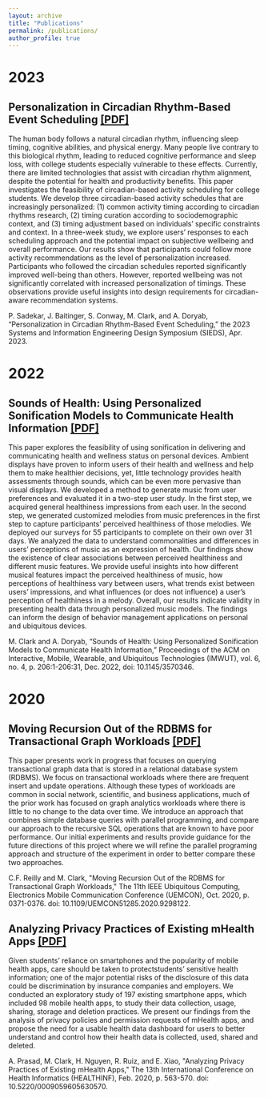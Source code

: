 ```yaml
---
layout: archive
title: "Publications"
permalink: /publications/
author_profile: true
---
```


2023
=====

Personalization in Circadian Rhythm-Based Event Scheduling [\[PDF\]](http://mattc1745.github.io/files/Personalization_in_Circadian_Rhythm-Based_Event_Scheduling.pdf)
---

<span font-size:10px>
The human body follows a natural circadian rhythm, influencing sleep timing, cognitive abilities, and physical energy. Many people live contrary to this biological rhythm, leading to reduced cognitive performance and sleep loss, with college students especially vulnerable to these effects. Currently, there are limited technologies that assist with circadian rhythm alignment, despite the potential for health and productivity benefits. This paper investigates the feasibility of circadian-based activity scheduling for college students. We develop three circadian-based activity schedules that are increasingly personalized: (1) common activity timing according to circadian rhythms research, (2) timing curation according to sociodemographic context, and (3) timing adjustment based on individuals’ specific constraints and context. In a three-week study, we explore users’ responses to each scheduling approach and the potential impact on subjective wellbeing and overall performance. Our results show that participants could follow more activity recommendations as the level of personalization increased. Participants who followed the circadian schedules reported significantly improved well-being than others. However, reported wellbeing was not significantly correlated with increased personalization of timings. These observations provide useful insights into design requirements for circadian-aware recommendation systems.

P. Sadekar, J. Baitinger, S. Conway, M. Clark, and A. Doryab, “Personalization in Circadian Rhythm-Based Event Scheduling,” the 2023 Systems and Information Engineering Design Symposium (SIEDS), Apr. 2023.  
</span>

2022
=====

Sounds of Health: Using Personalized Sonification Models to Communicate Health Information [\[PDF\]](http://mattc1745.github.io/files/Sounds_of_Health_Using_Personalized_Sonification_Models_to_Communicate_Health_Information.pdf)
---

<span font-size:10px>
This paper explores the feasibility of using sonification in delivering and communicating health and wellness status on personal devices. Ambient displays have proven to inform users of their health and wellness and help them to make healthier decisions, yet, little technology provides health assessments through sounds, which can be even more pervasive than visual displays. We developed a method to generate music from user preferences and evaluated it in a two-step user study. In the first step, we acquired general healthiness impressions from each user. In the second step, we generated customized melodies from music preferences in the first step to capture participants’ perceived healthiness of those melodies. We deployed our surveys for 55 participants to complete on their own over 31 days. We analyzed the data to understand commonalities and differences in users’ perceptions of music as an expression of health. Our findings show the existence of clear associations between perceived healthiness and different music features. We provide useful insights into how different musical features impact the perceived healthiness of music, how perceptions of healthiness vary between users, what trends exist between users’ impressions, and what influences (or does not influence) a user’s perception of healthiness in a melody. Overall, our results indicate validity in presenting health data through personalized music models. The findings can inform the design of behavior management applications on personal and ubiquitous devices.

M. Clark and A. Doryab, “Sounds of Health: Using Personalized Sonification Models to Communicate Health Information,” Proceedings of the ACM on Interactive, Mobile, Wearable, and Ubiquitous Technologies (IMWUT), vol. 6, no. 4, p. 206:1-206:31, Dec. 2022, doi: 10.1145/3570346.
</span>

2020
===== 

Moving Recursion Out of the RDBMS for Transactional Graph Workloads [\[PDF\]](http://mattc1745.github.io/files/Moving_Recursion_Out_of_the_RDBMS_for_Transactional_Graph_Workloads.pdf)
---

<span font-size:10px>
This paper presents work in progress that focuses on querying transactional graph data that is stored in a relational database system (RDBMS). We focus on transactional workloads where there are frequent insert and update operations. Although these types of workloads are common in social network, scientific, and business applications, much of the prior work has focused on graph analytics workloads where there is little to no change to the data over time. We introduce an approach that combines simple database queries with parallel programming, and compare our approach to the recursive SQL operations that are known to have poor performance. Our initial experiments and results provide guidance for the future directions of this project where we will refine the parallel programing approach and structure of the experiment in order to better compare these two approaches.

C.F. Reilly and M. Clark, "Moving Recursion Out of the RDBMS for Transactional Graph Workloads," The 11th IEEE Ubiquitous Computing, Electronics Mobile Communication Conference (UEMCON), Oct. 2020, p. 0371-0376. doi: 10.1109/UEMCON51285.2020.9298122.
</span>

Analyzing Privacy Practices of Existing mHealth Apps [\[PDF\]](http://mattc1745.github.io/files/Analyzing_Privacy_Practices_of_Existing_mHealth_Apps.pdf)
---

<span font-size:10px>
Given students’ reliance on smartphones and the popularity of mobile health apps, care should be taken to protectstudents’ sensitive health information; one of the major potential risks of the disclosure of this data could be discrimination by insurance companies and employers. We conducted an exploratory study of 197 existing smartphone apps, which included 98 mobile health apps, to study their data collection, usage, sharing, storage and deletion practices. We present our findings from the analysis of privacy policies and permission requests of mHealth apps, and propose the need for a usable health data dashboard for users to better understand and control how their health data is collected, used, shared and deleted.

A. Prasad, M. Clark, H. Nguyen, R. Ruiz, and E. Xiao, "Analyzing Privacy Practices of Existing mHealth Apps," The 13th International Conference on Health Informatics (HEALTHINF), Feb. 2020, p. 563-570. doi: 10.5220/0009059605630570.
</span>

<!-- [Download PDF]() -->

<!-- 
{% if author.googlescholar %}
  You can also find my articles on <u><a href="{{author.googlescholar}}">my Google Scholar profile</a>.</u>
{% endif %}

{% include base_path %}

{% for post in site.publications reversed %}
  {% include archive-single.html %}
{% endfor %} -->
